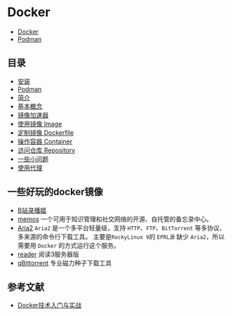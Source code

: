 # Docker

- [Docker](https://www.docker.com/)
- [Podman](https://podman.io/)

## 目录

- [安装](01_Install.md)
- [Podman](02_Podman.md)
- [简介](03_Introduction.md)
- [基本概念](04_Basic_concept.md)
- [镜像加速器](05_Mirror.md)
- [使用镜像 Image](06_Image.md)
- [定制镜像 Dockerfile](07_Dockerfile.md)
- [操作容器 Container](08_Container.md)
- [访问仓库 Repository](09_Repository.md)
- [一些小问题](10_question.md)
- [使用代理](11_Proxy.md)

## 一些好玩的docker镜像

- [B站录播姬](rec.danmuji.org.md)
- [memos](memos.md)
一个可用于知识管理和社交网络的开源、自托管的备忘录中心。
- [Aria2](aria2-pro.md)
`Aria2` 是一个多平台轻量级，支持 `HTTP`、`FTP`、`BitTorrent` 等多协议、多来源的命令行下载工具。
主要是`RockyLinux 9`的 `EPRL源` 缺少 `Aria2`，所以需要用 `Docker` 的方式运行这个服务。
- [reader](reader.md)
阅读3服务器版
- [qBittorrent](qbittorrent.md)
专业磁力种子下载工具

## 参考文献

- [Docker技术入门与实战](https://yeasy.gitbook.io/docker_practice/)
